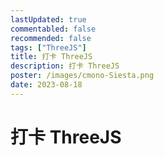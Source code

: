 ```yaml
---
lastUpdated: true
commentabled: false
recommended: false
tags: ["ThreeJS"]
title: 打卡 ThreeJS
description: 打卡 ThreeJS
poster: /images/cmono-Siesta.png
date: 2023-08-18
---
```


# 打卡 ThreeJS

<script lang="ts">
import HomeHeroImage from "@/components/HomeHeroImage.vue"
</script>

<ClientOnly>
  <HomeHeroImage />
</ClientOnly>
